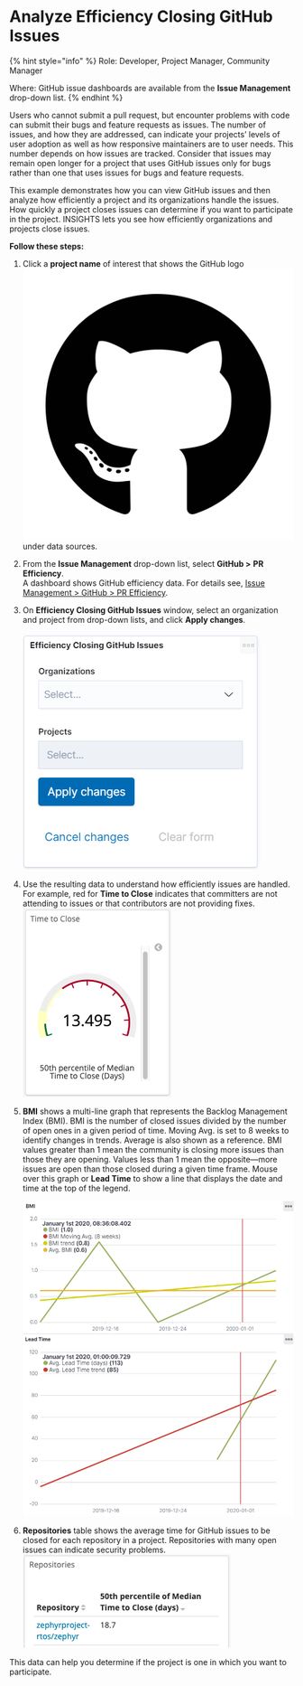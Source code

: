 # Analyze Efficiency Closing GitHub Issues

{% hint style="info" %}
Role: Developer, Project Manager, Community Manager

Where: GitHub issue dashboards are available from the **Issue Management** drop-down list.
{% endhint %}

Users who cannot submit a pull request, but encounter problems with code can submit their bugs and feature requests as issues. The number of issues, and how they are addressed, can indicate your projects’ levels of user adoption as well as how responsive maintainers are to user needs. This number depends on how issues are tracked. Consider that issues may remain open longer for a project that uses GitHub issues only for bugs rather than one that uses issues for bugs and feature requests.

This example demonstrates how you can view GitHub issues and then analyze how efficiently a project and its organizations handle the issues. How quickly a project closes issues can determine if you want to participate in the project. INSIGHTS lets you see how efficiently organizations and projects close issues.

**Follow these steps:**

1. Click a **project name** of interest that shows the GitHub logo![](<../../.gitbook/assets/18088191 (4) (3) (1) (1) (1).png>)under data sources.
2. From the **Issue Management** drop-down list, select **GitHub >** **PR Efficiency**.\
   A dashboard shows GitHub efficiency data. For details see, [Issue Management > GitHub > PR Efficiency](../technical-metrics/pull-request-management/github-pr.md#pr-efficiency).
3. On **Efficiency Closing GitHub Issues** window, select an organization and project from drop-down lists, and click **Apply changes**.\
   \
   ![](../../.gitbook/assets/18088186.png)
4. Use the resulting data to understand how efficiently issues are handled. For example, red for **Time to Close** indicates that committers are not attending to issues or that contributors are not providing fixes.\
   ![](../../.gitbook/assets/18088189.png)
5.  **BMI** shows a multi-line graph that represents the Backlog Management Index (BMI). BMI is the number of closed issues divided by the number of open ones in a given period of time. Moving Avg. is set to 8 weeks to identify changes in trends. Average is also shown as a reference. BMI values greater than 1 mean the community is closing more issues than those they are opening. Values less than 1 mean the opposite—more issues are open than those closed during a given time frame. Mouse over this graph or **Lead Time** to show a line that displays the date and time at the top of the legend.

    <img src="../../.gitbook/assets/18088185.png" alt="" data-size="original"><img src="../../.gitbook/assets/18088184.png" alt="" data-size="original">
6. **Repositories** table shows the average time for GitHub issues to be closed for each repository in a project. Repositories with many open issues can indicate security problems.\
   ![](../../.gitbook/assets/18088188.png)

This data can help you determine if the project is one in which you want to participate.
